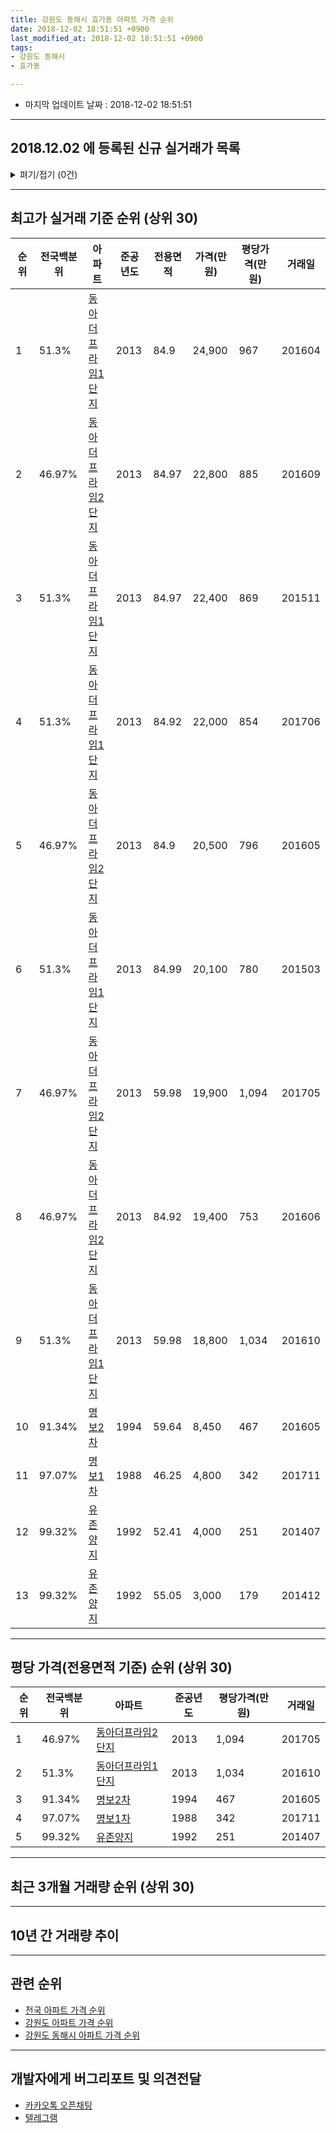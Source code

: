 ```yaml
---
title: 강원도 동해시 효가동 아파트 가격 순위
date: 2018-12-02 18:51:51 +0900
last_modified_at: 2018-12-02 18:51:51 +0900
tags:
- 강원도 동해시
- 효가동

---
```


* 마지막 업데이트 날짜 : 2018-12-02 18:51:51

---

## 2018.12.02 에 등록된 신규 실거래가 목록

<details>
<summary>펴기/접기 (0건)</summary>
<div markdown="1">

|아파트|전국백분위|준공년도|전용면적|가격(만원)|평당가격(만원)|거래일|
|---|---|---|---|---|---|---|
|없음|||||||


</div>
</details>

---

## 최고가 실거래 기준 순위 (상위 30)


|순위|전국백분위|아파트|준공년도|전용면적|가격(만원)|평당가격(만원)|거래일|
|---|---|---|---|---|---|---|---|
|1|51.3%|[동아더프라임1단지](https://search.naver.com/search.naver?query=%EA%B0%95%EC%9B%90%EB%8F%84+%EB%8F%99%ED%95%B4%EC%8B%9C+%ED%9A%A8%EA%B0%80%EB%8F%99+%EB%8F%99%EC%95%84%EB%8D%94%ED%94%84%EB%9D%BC%EC%9E%841%EB%8B%A8%EC%A7%80)|2013|84.9|24,900|967|201604|
|2|46.97%|[동아더프라임2단지](https://search.naver.com/search.naver?query=%EA%B0%95%EC%9B%90%EB%8F%84+%EB%8F%99%ED%95%B4%EC%8B%9C+%ED%9A%A8%EA%B0%80%EB%8F%99+%EB%8F%99%EC%95%84%EB%8D%94%ED%94%84%EB%9D%BC%EC%9E%842%EB%8B%A8%EC%A7%80)|2013|84.97|22,800|885|201609|
|3|51.3%|[동아더프라임1단지](https://search.naver.com/search.naver?query=%EA%B0%95%EC%9B%90%EB%8F%84+%EB%8F%99%ED%95%B4%EC%8B%9C+%ED%9A%A8%EA%B0%80%EB%8F%99+%EB%8F%99%EC%95%84%EB%8D%94%ED%94%84%EB%9D%BC%EC%9E%841%EB%8B%A8%EC%A7%80)|2013|84.97|22,400|869|201511|
|4|51.3%|[동아더프라임1단지](https://search.naver.com/search.naver?query=%EA%B0%95%EC%9B%90%EB%8F%84+%EB%8F%99%ED%95%B4%EC%8B%9C+%ED%9A%A8%EA%B0%80%EB%8F%99+%EB%8F%99%EC%95%84%EB%8D%94%ED%94%84%EB%9D%BC%EC%9E%841%EB%8B%A8%EC%A7%80)|2013|84.92|22,000|854|201706|
|5|46.97%|[동아더프라임2단지](https://search.naver.com/search.naver?query=%EA%B0%95%EC%9B%90%EB%8F%84+%EB%8F%99%ED%95%B4%EC%8B%9C+%ED%9A%A8%EA%B0%80%EB%8F%99+%EB%8F%99%EC%95%84%EB%8D%94%ED%94%84%EB%9D%BC%EC%9E%842%EB%8B%A8%EC%A7%80)|2013|84.9|20,500|796|201605|
|6|51.3%|[동아더프라임1단지](https://search.naver.com/search.naver?query=%EA%B0%95%EC%9B%90%EB%8F%84+%EB%8F%99%ED%95%B4%EC%8B%9C+%ED%9A%A8%EA%B0%80%EB%8F%99+%EB%8F%99%EC%95%84%EB%8D%94%ED%94%84%EB%9D%BC%EC%9E%841%EB%8B%A8%EC%A7%80)|2013|84.99|20,100|780|201503|
|7|46.97%|[동아더프라임2단지](https://search.naver.com/search.naver?query=%EA%B0%95%EC%9B%90%EB%8F%84+%EB%8F%99%ED%95%B4%EC%8B%9C+%ED%9A%A8%EA%B0%80%EB%8F%99+%EB%8F%99%EC%95%84%EB%8D%94%ED%94%84%EB%9D%BC%EC%9E%842%EB%8B%A8%EC%A7%80)|2013|59.98|19,900|1,094|201705|
|8|46.97%|[동아더프라임2단지](https://search.naver.com/search.naver?query=%EA%B0%95%EC%9B%90%EB%8F%84+%EB%8F%99%ED%95%B4%EC%8B%9C+%ED%9A%A8%EA%B0%80%EB%8F%99+%EB%8F%99%EC%95%84%EB%8D%94%ED%94%84%EB%9D%BC%EC%9E%842%EB%8B%A8%EC%A7%80)|2013|84.92|19,400|753|201606|
|9|51.3%|[동아더프라임1단지](https://search.naver.com/search.naver?query=%EA%B0%95%EC%9B%90%EB%8F%84+%EB%8F%99%ED%95%B4%EC%8B%9C+%ED%9A%A8%EA%B0%80%EB%8F%99+%EB%8F%99%EC%95%84%EB%8D%94%ED%94%84%EB%9D%BC%EC%9E%841%EB%8B%A8%EC%A7%80)|2013|59.98|18,800|1,034|201610|
|10|91.34%|[명보2차](https://search.naver.com/search.naver?query=%EA%B0%95%EC%9B%90%EB%8F%84+%EB%8F%99%ED%95%B4%EC%8B%9C+%ED%9A%A8%EA%B0%80%EB%8F%99+%EB%AA%85%EB%B3%B42%EC%B0%A8)|1994|59.64|8,450|467|201605|
|11|97.07%|[명보1차](https://search.naver.com/search.naver?query=%EA%B0%95%EC%9B%90%EB%8F%84+%EB%8F%99%ED%95%B4%EC%8B%9C+%ED%9A%A8%EA%B0%80%EB%8F%99+%EB%AA%85%EB%B3%B41%EC%B0%A8)|1988|46.25|4,800|342|201711|
|12|99.32%|[유존양지](https://search.naver.com/search.naver?query=%EA%B0%95%EC%9B%90%EB%8F%84+%EB%8F%99%ED%95%B4%EC%8B%9C+%ED%9A%A8%EA%B0%80%EB%8F%99+%EC%9C%A0%EC%A1%B4%EC%96%91%EC%A7%80)|1992|52.41|4,000|251|201407|
|13|99.32%|[유존양지](https://search.naver.com/search.naver?query=%EA%B0%95%EC%9B%90%EB%8F%84+%EB%8F%99%ED%95%B4%EC%8B%9C+%ED%9A%A8%EA%B0%80%EB%8F%99+%EC%9C%A0%EC%A1%B4%EC%96%91%EC%A7%80)|1992|55.05|3,000|179|201412|


---

## 평당 가격(전용면적 기준) 순위 (상위 30)


|순위|전국백분위|아파트|준공년도|평당가격(만원)|거래일|
|---|---|---|---|---|---|
|1|46.97%|[동아더프라임2단지](https://search.naver.com/search.naver?query=%EA%B0%95%EC%9B%90%EB%8F%84+%EB%8F%99%ED%95%B4%EC%8B%9C+%ED%9A%A8%EA%B0%80%EB%8F%99+%EB%8F%99%EC%95%84%EB%8D%94%ED%94%84%EB%9D%BC%EC%9E%842%EB%8B%A8%EC%A7%80)|2013|1,094|201705|
|2|51.3%|[동아더프라임1단지](https://search.naver.com/search.naver?query=%EA%B0%95%EC%9B%90%EB%8F%84+%EB%8F%99%ED%95%B4%EC%8B%9C+%ED%9A%A8%EA%B0%80%EB%8F%99+%EB%8F%99%EC%95%84%EB%8D%94%ED%94%84%EB%9D%BC%EC%9E%841%EB%8B%A8%EC%A7%80)|2013|1,034|201610|
|3|91.34%|[명보2차](https://search.naver.com/search.naver?query=%EA%B0%95%EC%9B%90%EB%8F%84+%EB%8F%99%ED%95%B4%EC%8B%9C+%ED%9A%A8%EA%B0%80%EB%8F%99+%EB%AA%85%EB%B3%B42%EC%B0%A8)|1994|467|201605|
|4|97.07%|[명보1차](https://search.naver.com/search.naver?query=%EA%B0%95%EC%9B%90%EB%8F%84+%EB%8F%99%ED%95%B4%EC%8B%9C+%ED%9A%A8%EA%B0%80%EB%8F%99+%EB%AA%85%EB%B3%B41%EC%B0%A8)|1988|342|201711|
|5|99.32%|[유존양지](https://search.naver.com/search.naver?query=%EA%B0%95%EC%9B%90%EB%8F%84+%EB%8F%99%ED%95%B4%EC%8B%9C+%ED%9A%A8%EA%B0%80%EB%8F%99+%EC%9C%A0%EC%A1%B4%EC%96%91%EC%A7%80)|1992|251|201407|


---

## 최근 3개월 거래량 순위 (상위 30)


<div style="width:100%;">
    <canvas id="deal_count_ranking" height="250"></canvas>
</div>


<script>
new Chart(document.getElementById("deal_count_ranking"), {
    type: 'horizontalBar',
    data: {
        labels: ['동아더프라임2단지'],
        datasets: [{
            label: '실거래 수',
            data: [3],
            borderColor: "rgba(255, 0, 128, 1)",
            backgroundColor: "rgba(255, 0, 128, 0.5)",
            fill: false,
        }]
    },
    options: {
        responsive: true,
        title: {
            display: true,
            text: '최근 3개월 거래량 순위'
        },
        tooltips: {
            mode: 'index',
            intersect: false,
            callbacks: {
                title: function(tooltipItems, data) {
                    return "실거래 수:";
                },
                label: function(tooltipItem, data) {
                    return data.labels[tooltipItem.index] + ": " + tooltipItem.xLabel;
                }
            }
        },
        hover: {
            mode: 'nearest',
            intersect: true
        },
        scales: {
            xAxes: [{
                display: true,
                scaleLabel: {
                    display: true,
                    labelString: '실거래 수'
                },
                ticks: {
                    suggestedMin: 0,
                }
            }],
            yAxes: [{
                display: true,
                ticks: {
                    autoSkip: false,
                    callback: function(value, index, values) {
                        if (value.length > 15)
                            return value.substr(0, 13) + "...";
                        else
                            return value;
                    }
                },
                scaleLabel: {
                    display: false,
                }
            }]
        }
    }
});

</script>


---

## 10년 간 거래량 추이


<div style="width:100%;">
    <canvas id="deal_progress" height="250"></canvas>
</div>

<script>
new Chart(document.getElementById("deal_progress"), {
    type: 'line',
    data: {
        labels: ['200812','200901','200902','200903','200904','200905','200906','200907','200908','200909','200910','200911','200912','201001','201002','201003','201004','201005','201006','201007','201008','201009','201010','201011','201012','201101','201102','201103','201104','201105','201106','201107','201108','201109','201110','201111','201112','201201','201202','201203','201204','201205','201206','201207','201208','201209','201210','201211','201212','201301','201302','201303','201304','201305','201306','201307','201308','201309','201310','201311','201312','201401','201402','201403','201404','201405','201406','201407','201408','201409','201410','201411','201412','201501','201502','201503','201504','201505','201506','201507','201508','201509','201510','201511','201512','201601','201602','201603','201604','201605','201606','201607','201608','201609','201610','201611','201612','201701','201702','201703','201704','201705','201706','201707','201708','201709','201710','201711','201712','201801','201802','201803','201804','201805','201806','201807','201808','201809','201810','201811','201812'],
        datasets: [{
            label: '실거래 수',
            pointRadius: 1,
            data: [0, 0, 1, 2, 1, 1, 0, 1, 0, 4, 2, 1, 0, 1, 3, 0, 3, 1, 2, 1, 1, 3, 1, 0, 1, 0, 1, 0, 1, 3, 0, 1, 0, 1, 0, 1, 1, 1, 2, 1, 3, 4, 1, 0, 0, 2, 2, 1, 1, 1, 1, 1, 11, 7, 6, 6, 5, 5, 15, 13, 10, 4, 7, 7, 2, 4, 4, 3, 4, 5, 0, 6, 2, 6, 5, 9, 7, 8, 9, 5, 3, 5, 6, 4, 3, 3, 3, 7, 3, 12, 3, 3, 2, 4, 9, 3, 0, 1, 4, 4, 1, 3, 3, 3, 2, 3, 0, 4, 3, 2, 2, 4, 2, 0, 2, 0, 0, 4, 2, 1, 0],
            borderColor: "rgba(255, 201, 14, 1)",
            backgroundColor: "rgba(255, 201, 14, 0.5)",
            fill: true,
        }]
    },
    options: {
        responsive: true,
        title: {
            display: true,
            text: '10년간 거래량 추이'
        },
        tooltips: {
            mode: 'index',
            intersect: false,
        },
        hover: {
            mode: 'nearest',
            intersect: true
        },
        scales: {
            xAxes: [{
                display: true,
                scaleLabel: {
                    display: true,
                    labelString: '년/월'
                }
            }],
            yAxes: [{
                display: true,
                ticks: {
                    suggestedMin: 0,
                },
                scaleLabel: {
                    display: true,
                    labelString: '실거래 수'
                }
            }]
        }
    }
});

</script>


---

## 관련 순위

- [전국 아파트 가격 순위](https://inasie.github.io/apt-ranking/전국)
- [강원도 아파트 가격 순위](https://inasie.github.io/apt-ranking/강원도)
- [강원도 동해시 아파트 가격 순위](https://inasie.github.io/apt-ranking/강원도-동해시)


---

## 개발자에게 버그리포트 및 의견전달

- [카카오톡 오픈채팅](https://open.kakao.com/o/gLJUAP4)
- [텔레그램](https://t.me/inasie)

